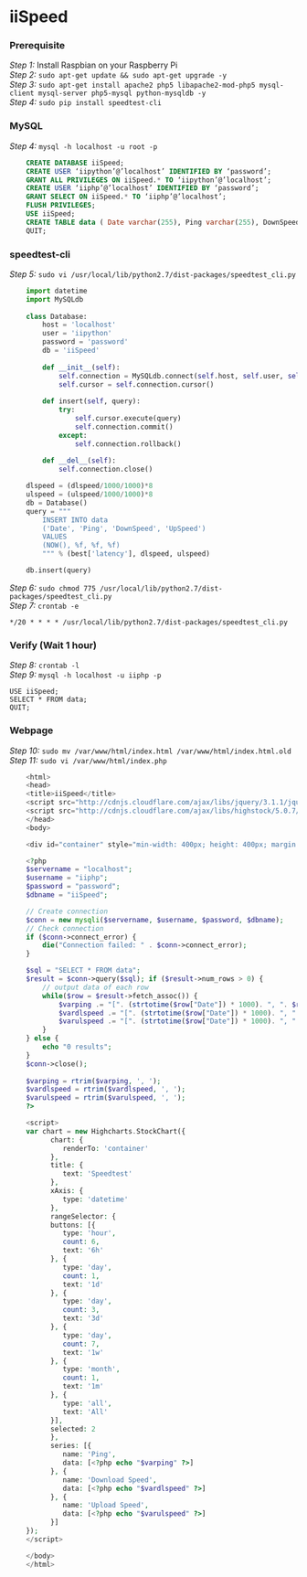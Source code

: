 # iiSpeed

### Prerequisite
*Step 1:* Install Raspbian on your Raspberry Pi  
*Step 2:* `sudo apt-get update && sudo apt-get upgrade -y`  
*Step 3:* `sudo apt-get install apache2 php5 libapache2-mod-php5 mysql-client mysql-server php5-mysql python-mysqldb -y`  
*Step 4:* `sudo pip install speedtest-cli`  

### MySQL
*Step 4:* `mysql -h localhost -u root -p` 

```sql
    CREATE DATABASE iiSpeed;  
    CREATE USER ‘iipython’@’localhost’ IDENTIFIED BY ‘password’;  
    GRANT ALL PRIVILEGES ON iiSpeed.* TO ‘iipython’@’localhost’;  
    CREATE USER ‘iiphp’@’localhost’ IDENTIFIED BY ‘password’;  
    GRANT SELECT ON iiSpeed.* TO ‘iiphp’@’localhost’;  
    FLUSH PRIVILEGES;  
    USE iiSpeed;  
    CREATE TABLE data ( Date varchar(255), Ping varchar(255), DownSpeed varchar(255), UpSpeed varchar(255) );  
    QUIT;  
```

### speedtest-cli
*Step 5:* `sudo vi /usr/local/lib/python2.7/dist-packages/speedtest_cli.py`  

```python
    import datetime
    import MySQLdb
    
    class Database:
        host = 'localhost'
        user = 'iipython'
        password = 'password'
        db = 'iiSpeed'
    
        def __init__(self):
            self.connection = MySQLdb.connect(self.host, self.user, self.password, self.db)
            self.cursor = self.connection.cursor()
    
        def insert(self, query):
            try:
                self.cursor.execute(query)
                self.connection.commit()
            except:
                self.connection.rollback()
    
        def __del__(self):
            self.connection.close()

    dlspeed = (dlspeed/1000/1000)*8
    ulspeed = (ulspeed/1000/1000)*8
    db = Database()
    query = """
        INSERT INTO data
        ('Date', 'Ping', 'DownSpeed', 'UpSpeed')
        VALUES
        (NOW(), %f, %f, %f)
        """ % (best['latency'], dlspeed, ulspeed)

    db.insert(query)
```

*Step 6:* `sudo chmod 775 /usr/local/lib/python2.7/dist-packages/speedtest_cli.py`  
*Step 7:* `crontab -e`  

    */20 * * * * /usr/local/lib/python2.7/dist-packages/speedtest_cli.py

### Verify (Wait 1 hour)
*Step 8:* `crontab -l`  
*Step 9:* `mysql -h localhost -u iiphp -p`  

    USE iiSpeed;  
    SELECT * FROM data;  
    QUIT;  

### Webpage
*Step 10:* `sudo mv /var/www/html/index.html /var/www/html/index.html.old`  
*Step 11:* `sudo vi /var/www/html/index.php`  

```php
    <html>
    <head>
    <title>iiSpeed</title>
    <script src="http://cdnjs.cloudflare.com/ajax/libs/jquery/3.1.1/jquery.min.js"></script>
    <script src="http://cdnjs.cloudflare.com/ajax/libs/highstock/5.0.7/highstock.js"></script>
    </head>
    <body>

    <div id="container" style="min-width: 400px; height: 400px; margin: 0 auto"></div>

    <?php
    $servername = "localhost";
    $username = "iiphp";
    $password = "password";
    $dbname = "iiSpeed";

    // Create connection
    $conn = new mysqli($servername, $username, $password, $dbname);
    // Check connection
    if ($conn->connect_error) {
	    die("Connection failed: " . $conn->connect_error);
    }

    $sql = "SELECT * FROM data";
    $result = $conn->query($sql); if ($result->num_rows > 0) {
	    // output data of each row
	    while($row = $result->fetch_assoc()) {
		    $varping .= "[". (strtotime($row["Date"]) * 1000). ", ". $row["Ping"]. "], ";
		    $vardlspeed .= "[". (strtotime($row["Date"]) * 1000). ", ". $row["DownSpeed"]. "], ";
		    $varulspeed .= "[". (strtotime($row["Date"]) * 1000). ", ". $row["UpSpeed"]. "], ";
	    }
    } else {
	    echo "0 results";
    }
    $conn->close();
    
    $varping = rtrim($varping, ', ');
    $vardlspeed = rtrim($vardlspeed, ', ');
    $varulspeed = rtrim($varulspeed, ', ');
    ?>

    <script>
    var chart = new Highcharts.StockChart({
          chart: {
             renderTo: 'container'
          },
          title: {
             text: 'Speedtest'
          },
          xAxis: {
             type: 'datetime'
          },
          rangeSelector: {
          buttons: [{
             type: 'hour',
             count: 6,
             text: '6h'
          }, {
             type: 'day',
             count: 1,
             text: '1d'
          }, {
             type: 'day',
             count: 3,
             text: '3d'
          }, {
             type: 'day',
             count: 7,
             text: '1w'
          }, {
             type: 'month',
             count: 1,
             text: '1m'
          }, {
             type: 'all',
             text: 'All'
          }],
          selected: 2
          },
          series: [{
             name: 'Ping',
             data: [<?php echo "$varping" ?>]
          }, {
             name: 'Download Speed',
             data: [<?php echo "$vardlspeed" ?>]
          }, {
             name: 'Upload Speed',
             data: [<?php echo "$varulspeed" ?>]
          }]
    });
    </script>

    </body>
    </html>
```
